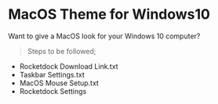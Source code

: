 # MacOS Theme for Windows10
Want to give a MacOS look for your Windows 10 computer?

> Steps to be followed;
- Rocketdock Download Link.txt
- Taskbar Settings.txt
- MacOS Mouse Setup.txt
- Rocketdock Settings
